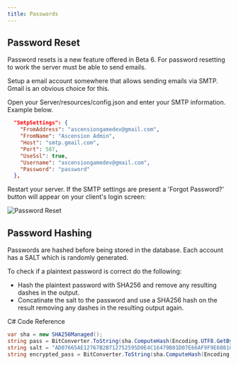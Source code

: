 ```yaml
---
title: Passwords
---
```


## Password Reset

Password resets is a new feature offered in Beta 6. For password resetting to work the server must be able to send emails.

Setup a email account somewhere that allows sending emails via SMTP. Gmail is an obvious choice for this.

Open your Server/resources/config.json and enter your SMTP information. Example below.

```json
  "SmtpSettings": {
    "FromAddress": "ascensiongamedev@gmail.com",
    "FromName": "Ascension Admin",
    "Host": "smtp.gmail.com",
    "Port": 587,
    "UseSsl": true,
    "Username": "ascensiongamedev@gmail.com",
    "Password": "password"
  },
```

Restart your server. If the SMTP settings are present a 'Forgot Password?' button will appear on your client's login screen:

![Password Reset](https://www.ascensiongamedev.com/resources/filehost/c7e2072b2697c3462423bf1b7903a295.png)

## Password Hashing

Passwords are hashed before being stored in the database. Each account has a SALT which is randomly generated.

To check if a plaintext password is correct do the following:

- Hash the plaintext password with SHA256 and remove any resulting dashes in the output.
- Concatinate the salt to the password and use a SHA256 hash on the result removing any dashes in the resulting output again.

C# Code Reference

```cs
var sha = new SHA256Managed();
string pass = BitConverter.ToString(sha.ComputeHash(Encoding.UTF8.GetBytes("plaintext_password"))).Replace("-", "");
string salt = "AD07665AE12767B2B712752595D0E4C16479B01D07E66AF9F9E6081C811C4C21";  //Salt pulled from the database
string encrypted_pass = BitConverter.ToString(sha.ComputeHash(Encoding.UTF8.GetBytes(pass + salt))).Replace("-", "");
```
